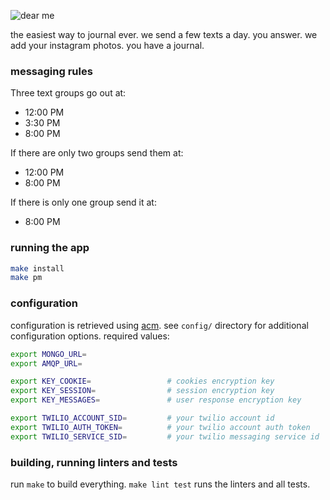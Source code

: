 ![dear me](https://raw.githubusercontent.com/minond/dearme/master/assets/images/dearme.png)

the easiest way to journal ever. we send a few texts a day. you answer. we add
your instagram photos. you have a journal.

### messaging rules

Three text groups go out at:
- 12:00 PM
- 3:30 PM
- 8:00 PM

If there are only two groups send them at:
- 12:00 PM
- 8:00 PM

If there is only one group send it at:
- 8:00 PM

### running the app

```bash
make install
make pm
```

### configuration

configuration is retrieved using [acm](https://www.npmjs.com/package/acm). see
`config/` directory for additional configuration options. required values:

```bash
export MONGO_URL=
export AMQP_URL=

export KEY_COOKIE=                 # cookies encryption key
export KEY_SESSION=                # session encryption key
export KEY_MESSAGES=               # user response encryption key

export TWILIO_ACCOUNT_SID=         # your twilio account id
export TWILIO_AUTH_TOKEN=          # your twilio account auth token
export TWILIO_SERVICE_SID=         # your twilio messaging service id
```

### building, running linters and tests

run `make` to build everything. `make lint test` runs the linters and all
tests.
